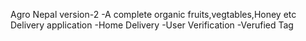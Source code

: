 Agro Nepal version-2
-A complete organic fruits,vegtables,Honey etc Delivery application
-Home Delivery
-User Verification
-Verufied Tag
